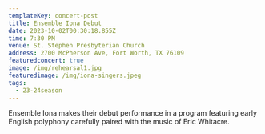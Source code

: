 ```yaml
---
templateKey: concert-post
title: Ensemble Iona Debut
date: 2023-10-02T00:30:18.855Z
time: 7:30 PM
venue: St. Stephen Presbyterian Church
address: 2700 McPherson Ave, Fort Worth, TX 76109
featuredconcert: true
image: /img/rehearsal1.jpg
featuredimage: /img/iona-singers.jpeg
tags:
  - 23-24season
---
```

Ensemble Iona makes their debut performance in a program featuring early English polyphony carefully paired with the music of Eric Whitacre.
